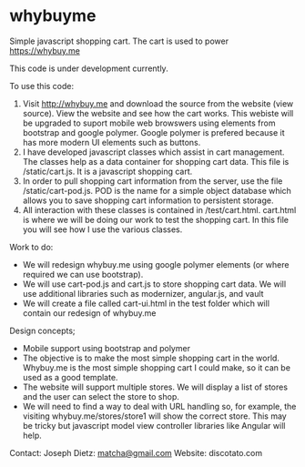 # whybuyme
Simple javascript shopping cart. The cart is used to power https://whybuy.me

This code is under development currently.

To use this code:
1. Visit http://whybuy.me and download the source from the website (view source). View the website and see how the cart works. This webiste will be upgraded to suport mobile web browswers using elements from bootstrap and google polymer. Google polymer is prefered because it has more modern UI elements such as buttons.
2. I have developed javascript classes which assist in cart management. The classes help as a data container for shopping cart data. This file is /static/cart.js. It is a javascript shopping cart.
3. In order to pull shopping cart information from the server, use the file /static/cart-pod.js. POD is the name for a simple object database which allows you to save shopping cart information to persistent storage.
4. All interaction with these classes is contained in /test/cart.html. cart.html is where we will be doing our work to test the shopping cart. In this file you will see how I use the various classes.

Work to do:
- We will redesign whybuy.me using google polymer elements (or where required we can use bootstrap).
- We will use cart-pod.js and cart.js to store shopping cart data. We will use additional libraries such as modernizer, angular.js, and vault
- We will create a file called cart-ui.html in the test folder which will contain our redesign of whybuy.me

Design concepts;
- Mobile support using bootstrap and polymer
- The objective is to make the most simple shopping cart in the world. Whybuy.me is the most simple shopping cart I could make, so it can be used as a good template.
- The website will support multiple stores. We will display a list of stores and the user can select the store to shop.
- We will need to find a way to deal with URL handling so, for example, the visiting whybuy.me/stores/store1 will show the correct store. This may be tricky but javascript model view controller libraries like Angular will help.

Contact:
Joseph Dietz: matcha@gmail.com
Website: discotato.com